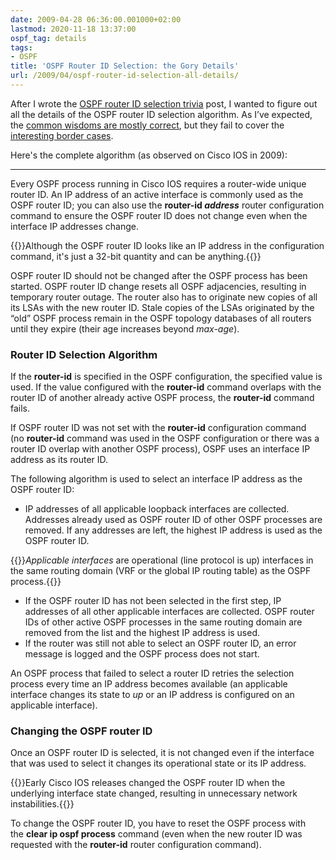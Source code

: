 ```yaml
---
date: 2009-04-28 06:36:00.001000+02:00
lastmod: 2020-11-18 13:37:00
ospf_tag: details
tags:
- OSPF
title: 'OSPF Router ID Selection: the Gory Details'
url: /2009/04/ospf-router-id-selection-all-details/
---
```

After I wrote the [OSPF router ID selection trivia](/2009/04/ospf-router-id-selection-trivia/) post, I wanted to figure out all the details of the OSPF router ID selection algorithm. As I’ve expected, the [common wisdoms are mostly correct](/2007/10/ospf-router-id-does-not-change-when/), but they fail to cover the [interesting border cases](/2008/08/ospf-in-vrf-requires-box-unique-router/). 

Here's the complete algorithm (as observed on Cisco IOS in 2009):
<!--more-->

---

Every OSPF process running in Cisco IOS requires a router-wide unique router ID. An IP address of an active interface is commonly used as the OSPF router ID; you can also use the **router-id _address_** router configuration command to ensure the OSPF router ID does not change even when the interface IP addresses change.

{{<note info>}}Although the OSPF router ID looks like an IP address in the configuration command, it's just a 32-bit quantity and can be anything.{{</note>}}

OSPF router ID should not be changed after the OSPF process has been started. OSPF router ID change resets all OSPF adjacencies, resulting in temporary router outage. The router also has to originate new copies of all its LSAs with the new router ID. Stale copies of the LSAs originated by the “old” OSPF process remain in the OSPF topology databases of all routers until they expire (their age increases beyond *max-age*).

### Router ID Selection Algorithm

If the **router-id** is specified in the OSPF configuration, the specified value is used. If the value configured with the **router-id** command overlaps with the router ID of another already active OSPF process, the **router-id** command fails.

If OSPF router ID was not set with the **router-id** configuration command (no **router-id** command was used in the OSPF configuration or there was a router ID overlap with another OSPF process), OSPF uses an interface IP address as its router ID.

The following algorithm is used to select an interface IP address as the OSPF router ID:

-   IP addresses of all applicable loopback interfaces are collected. Addresses already used as OSPF router ID of other OSPF processes are removed. If any addresses are left, the highest IP address is used as the OSPF router ID.

{{<note>}}*Applicable interfaces* are operational (line protocol is up) interfaces in the same routing domain (VRF or the global IP routing table) as the OSPF process.{{</note>}}

-   If the OSPF router ID has not been selected in the first step, IP addresses of all other applicable interfaces are collected. OSPF router IDs of other active OSPF processes in the same routing domain are removed from the list and the highest IP address is used.
-   If the router was still not able to select an OSPF router ID, an error message is logged and the OSPF process does not start.

An OSPF process that failed to select a router ID retries the selection process every time an IP address becomes available (an applicable interface changes its state to *up* or an IP address is configured on an applicable interface).

### Changing the OSPF router ID

Once an OSPF router ID is selected, it is not changed even if the interface that was used to select it changes its operational state or its IP address.

{{<note info>}}Early Cisco IOS releases changed the OSPF router ID when the underlying interface state changed, resulting in unnecessary network instabilities.{{</note>}}

To change the OSPF router ID, you have to reset the OSPF process with the **clear ip ospf process** command (even when the new router ID was requested with the **router-id** router configuration command).
